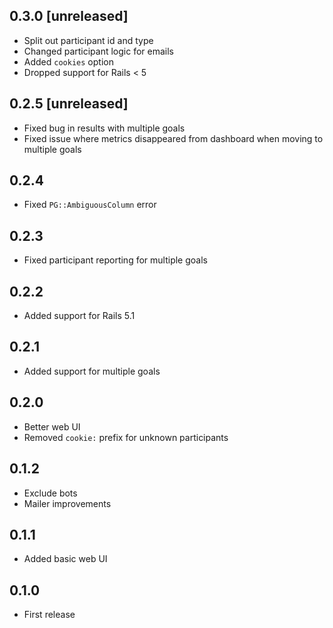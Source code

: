 ## 0.3.0 [unreleased]

- Split out participant id and type
- Changed participant logic for emails
- Added `cookies` option
- Dropped support for Rails < 5

## 0.2.5 [unreleased]

- Fixed bug in results with multiple goals
- Fixed issue where metrics disappeared from dashboard when moving to multiple goals

## 0.2.4

- Fixed `PG::AmbiguousColumn` error

## 0.2.3

- Fixed participant reporting for multiple goals

## 0.2.2

- Added support for Rails 5.1

## 0.2.1

- Added support for multiple goals

## 0.2.0

- Better web UI
- Removed `cookie:` prefix for unknown participants

## 0.1.2

- Exclude bots
- Mailer improvements

## 0.1.1

- Added basic web UI

## 0.1.0

- First release
